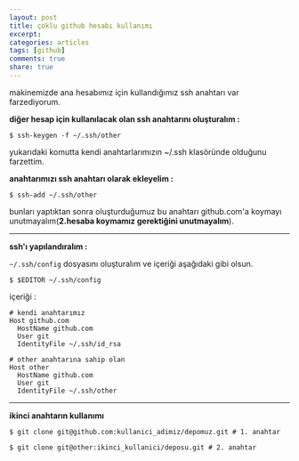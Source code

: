 ```yaml
---
layout: post
title: çoklu github hesabı kullanımı
excerpt:
categories: articles
tags: [github]
comments: true
share: true
---
```


makinemizde ana hesabımız için kullandığımız ssh anahtarı var farzediyorum.

**diğer hesap için kullanılacak olan ssh anahtarını oluşturalım :**

    $ ssh-keygen -f ~/.ssh/other

yukarıdaki komutta kendi anahtarlarımızın ~/.ssh klasöründe olduğunu farzettim.

**anahtarımızı ssh anahtarı olarak ekleyelim :**

    $ ssh-add ~/.ssh/other

bunları yaptıktan sonra oluşturduğumuz bu anahtarı github.com'a koymayı
unutmayalım(**2.hesaba koymamız gerektiğini unutmayalım**).

---
**ssh'ı yapılandıralım :**

`~/.ssh/config` dosyasını oluşturalım ve içeriği aşağıdaki gibi olsun.

    $ $EDITOR ~/.ssh/config

içeriği :

    # kendi anahtarımız
    Host github.com
      HostName github.com
      User git
      IdentityFile ~/.ssh/id_rsa

    # other anahtarına sahip olan
    Host other
      HostName github.com
      User git
      IdentityFile ~/.ssh/other

---

**ikinci anahtarın kullanımı**

    $ git clone git@github.com:kullanici_adimiz/depomuz.git # 1. anahtar

    $ git clone git@other:ikinci_kullanici/deposu.git # 2. anahtar
